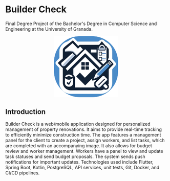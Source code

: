 # Builder Check

Final Degree Project of the Bachelor's Degree in Computer Science and Engineering at the University of Granada.

<p align="center">
  <img src="assets/logo-appbar.png" alt="Application Logo" width="200">
</p>

## Introduction

Builder Check is a web/mobile application designed for personalized management of property 
renovations. It aims to provide real-time tracking to efficiently minimize construction time. 
The app features a management panel for the client to create a project, assign workers, and list 
tasks, which are completed with an accompanying image. It also allows for budget review and worker 
management. Workers have a panel to view and update task statuses and send budget proposals. 
The system sends push notifications for important updates. Technologies used include Flutter, 
Spring Boot, Kotlin, PostgreSQL, API services, unit tests, Git, Docker, and CI/CD pipelines.
